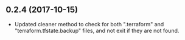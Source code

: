 ## 0.2.4 (2017-10-15)

 - Updated cleaner method to check for both ".terraform" and "terraform.tfstate.backup"
 files, and not exit if they are not found.

